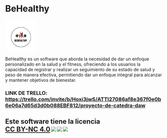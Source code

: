 # BeHealthy
![Texto alternativo de la imagen](https://github.com/Edwinventura110/PROYECTO-DE-CATEDRA-DAW/blob/a11c9632d82e4d0c6669b632d4e204c07c604110/logo%20(1).png)

BeHealthy es un software que aborda la necesidad de dar un enfoque personalizado en la salud y el fitness, ofreciendo a los usuarios la capacidad de registrar y realizar un seguimiento de su estado de salud y peso de manera efectiva, permitiendo dar un enfoque integral para alcanzar y mantener objetivos de bienestar.

### LINK DE TRELLO: https://trello.com/invite/b/Hoxi3jwS/ATTI27086af8e367f0e0b6e06a7d65d3d0b088EBF812/proyecto-de-catedra-daw

## <p xmlns:cc="http://creativecommons.org/ns#" >Este software tiene la licencia <a href="http://creativecommons.org/licenses/by-nc/4.0/?ref=chooser- v1" target="_blank" rel="licencia noopener noreferrer" style="display:inline-block;">CC BY-NC 4.0<img style="height:22px!important;margin-left:3px;vertical-align :texto inferior;" src="https://mirrors.creativecommons.org/presskit/icons/cc.svg?ref=chooser-v1"><img style="height:22px!important;margin-left:3px;vertical-align:text -abajo;" src="https://mirrors.creativecommons.org/presskit/icons/by.svg?ref=chooser-v1"><img style="height:22px!important;margin-left:3px;vertical-align:text -abajo;" src="https://mirrors.creativecommons.org/presskit/icons/nc.svg?ref=chooser-v1"></a></p>









